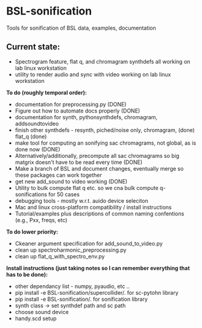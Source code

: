 # BSL-sonification
Tools for sonification of BSL data, examples, documentation

## Current state:
<ul>
	<li>Spectrogram feature, flat q, and chromagram synthdefs all working on lab linux workstation</li>
	<li>utility to render audio and sync with video working on lab linux workstation</li>
</ul>

<b>To do (roughly temporal order):</b>
<ul>
	<li>documentation for preprocessing.py (DONE)</li>
	<li>Figure out how to automate docs properly (DONE) </li>
	<li> documentation for synth, pythonsynthdefs, chromagram, addsoundtovideo </li>
	<li>finish other synthdefs - resynth, piched/noise only, chromagram, (done) flat_q (done)</li>
	<li>make tool for computing an sonifying sac chromagrams, not global, as is done now (DONE)</li>
	<li>Alternatively/additionally, precompute all sac chromagrams so big matgrix doesn't have to be read every time (DONE)</li>
	<li>Make a branch of BSL and document changes, eventually merge so these packages can work together</li>
	<li>get new add_sound to video working (DONE)</li>
	<li>Utility to bulk compute flat q etc. so we cna bulk compute q-sonifications for 50 cases</li>
	<li>debugging tools - mostly w.r.t. auido device seleciton </li>
	<li>Mac and linux cross-platform compatibility / install instructions</li>
	<li>Tutorial/examples plus descriptions of common naming confentions (e.g., Pxx, freqs, etc)</li>
</ul>


<b>To do lower priority:</b>
<ul>
	<li>Ckeaner argument specification for add_sound_to_video.py</li>
	<li>clean up spectroharmonic_preprocessing.py</li>
	<li>clean up flat_q_with_spectro_env.py</li>
</ul>



<b>Install  instructions (just taking notes so I can remember everything that has to be done):</b>
<ul>
	<li>other dependancy list - numpy, pyaudio, etc .. </li>
	<li>pip install -e BSL-sonification/supercollider/.  for sc-pytohn library</li>
	<li>pip install -e BSL-sonification/. for sonification library</li>
	<li>synth class -> set synthdef path and sc path</li>
	<li>choose sound device</li>
	<li>handy.scd setup</li>
</ul>